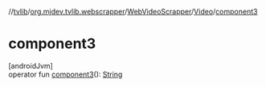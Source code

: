 //[tvlib](../../../../index.md)/[org.mjdev.tvlib.webscrapper](../../index.md)/[WebVideoScrapper](../index.md)/[Video](index.md)/[component3](component3.md)

# component3

[androidJvm]\
operator fun [component3](component3.md)(): [String](https://kotlinlang.org/api/latest/jvm/stdlib/kotlin/-string/index.html)
